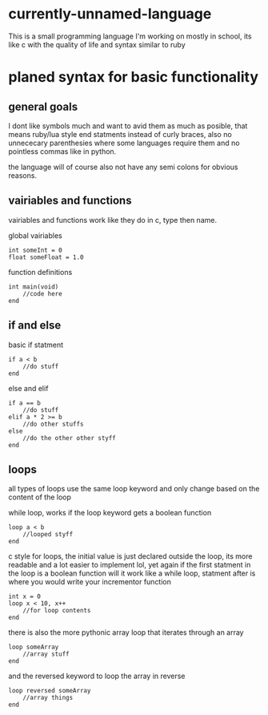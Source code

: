 # currently-unnamed-language
This is a small programming language I'm working on mostly in school, its like c with the quality of life and syntax similar to ruby

# planed syntax for basic functionality

## general goals
I dont like symbols much and want to avid them as much as posible, that means ruby/lua style end statments instead of curly braces, also no unnececary parenthesies where some languages require them and no pointless commas like in python.

the language will of course also not have any semi colons for obvious reasons.

## vairiables and functions
vairiables and functions work like they do in c, type then name.

global vairiables
```
int someInt = 0
float someFloat = 1.0
```

function definitions
```
int main(void)
    //code here
end
```

## if and else
basic if statment
```
if a < b
    //do stuff
end
```

else and elif
```
if a == b
    //do stuff
elif a * 2 >= b
    //do other stuffs
else
    //do the other other styff
end
```

## loops
all types of loops use the same loop keyword and only change based on the content of the loop


while loop, works if the loop keyword gets a boolean function
```
loop a < b
    //looped styff
end
```
c style for loops, the initial value is just declared outside the loop, its more readable and a lot easier to implement lol, yet again if the first statment in the loop is a boolean function will it work like a while loop, statment after is where you would write your incrementor function
```
int x = 0
loop x < 10, x++
    //for loop contents
end
```
there is also the more pythonic array loop that iterates through an array
```
loop someArray
    //array stuff
end
```
and the reversed keyword to loop the array in reverse
```
loop reversed someArray
    //array things
end
```

